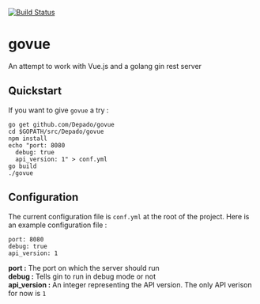 [![Build Status](https://drone.depado.eu/api/badges/Depado/govue/status.svg)](https://drone.depado.eu/Depado/govue)
# govue
An attempt to work with Vue.js and a golang gin rest server

## Quickstart

If you want to give `govue` a try :
```
go get github.com/Depado/govue
cd $GOPATH/src/Depado/govue
npm install
echo "port: 8080
  debug: true
  api_version: 1" > conf.yml
go build
./govue
```

## Configuration

The current configuration file is `conf.yml` at the root of the project. Here is an example configuration file :

```
port: 8080
debug: true
api_version: 1
```

**port :** The port on which the server should run   
**debug :** Tells gin to run in debug mode or not   
**api_version :** An integer representing the API version. The only API verison for now is `1`    

